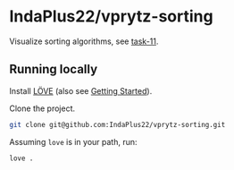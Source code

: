 # IndaPlus22/vprytz-sorting

Visualize sorting algorithms, see [task-11](https://github.com/IndaPlus22/AssignmentInstructions-BlueNote/tree/main/task-11).

## Running locally

Install [LÖVE](https://love2d.org/) (also see [Getting Started](https://love2d.org/wiki/Getting_Started)).

Clone the project.

```bash
git clone git@github.com:IndaPlus22/vprytz-sorting.git
```

Assuming `love` is in your path, run:

```bash
love .
```
